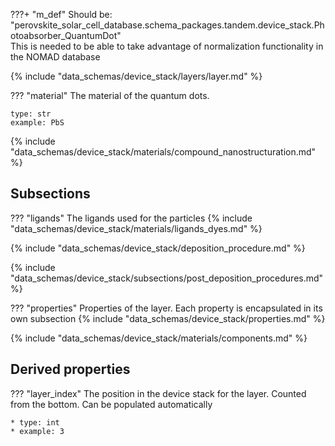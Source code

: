 ???+ "m_def"
    Should be: "perovskite_solar_cell_database.schema_packages.tandem.device_stack.Photoabsorber_QuantumDot" <br>
    This is needed to be able to take advantage of normalization functionality in the NOMAD database

<!-- ### Layer -->
{% include "data_schemas/device_stack/layers/layer.md" %}   

??? "material"
    The material of the quantum dots.

    type: str
    example: PbS

{% include "data_schemas/device_stack/materials/compound_nanostructuration.md" %}

## Subsections
??? "ligands"
    The ligands used for the particles
    {% include "data_schemas/device_stack/materials/ligands_dyes.md" %}

<!-- ### Deposition procedure -->
{% include "data_schemas/device_stack/deposition_procedure.md" %}             

<!-- ### Post deposition procedure -->
{% include "data_schemas/device_stack/subsections/post_deposition_procedures.md" %} 

<!-- ### Layer properties -->
??? "properties"
    Properties of the layer. Each property is encapsulated in its own subsection
    {% include "data_schemas/device_stack/properties.md" %}

<!-- ### Components in layer -->
{% include "data_schemas/device_stack/materials/components.md" %}

## Derived properties
??? "layer_index"
    The position in the device stack for the layer. Counted from the bottom. Can be populated automatically 

    * type: int
    * example: 3  
